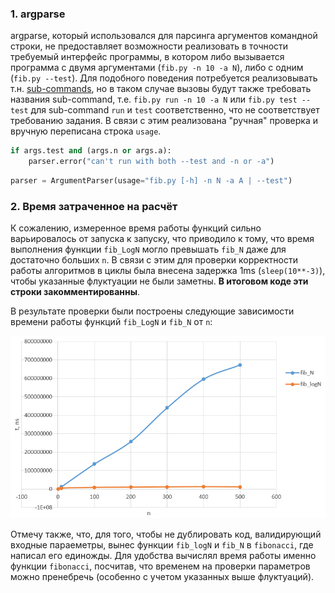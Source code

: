 ### 1. argparse
argparse, который использовался для парсинга аргументов командной строки, не предоставляет возможности реализовать в точности требуемый интерфейс программы, в котором либо вызывается программа с двумя аргументами (`fib.py -n 10 -a N`), либо с одним (`fib.py --test`). Для подобного поведения потребуется реализовывать т.н. [sub-commands](https://docs.python.org/dev/library/argparse.html#sub-commands), но в таком случае вызовы будут также требовать названия sub-command, т.е. `fib.py run -n 10 -a N` или `fib.py test --test` для sub-command `run` и `test` соответственно, что не соответствует требованию задания. В связи с этим реализована "ручная" проверка и вручную переписана строка `usage`. 
```python
if args.test and (args.n or args.a):
    parser.error("can't run with both --test and -n or -a")
```
```python
parser = ArgumentParser(usage="fib.py [-h] -n N -a A | --test")
```

### 2. Время затраченное на расчёт
К сожалению, измеренное время работы функций сильно варьировалось от запуска к запуску, что приводило к тому, что время выполнения функции `fib_LogN` могло превышать `fib_N` даже для достаточно больших `n`. В связи с этим для проверки корректности работы алгоритмов в циклы была внесена задержка 1ms (`sleep(10**-3)`), чтобы указанные флуктуации не были заметны. **В итоговом коде эти строки закомментированны**.

В результате проверки были построены следующие зависимости времени работы функций `fib_LogN` и `fib_N` от `n`: 

![graphs](images/graphs.png)

Отмечу также, что, для того, чтобы не дублировать код, валидирующий входные параеметры, вынес функции `fib_logN` и `fib_N` в `fibonacci`, где написал его единожды. Для удобства вычислял время работы именно функции `fibonacci`, посчитав, что временем на проверки параметров можно пренебречь (особенно с учетом указанных выше флуктуаций). 
